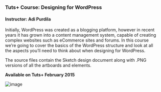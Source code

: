 ### Tuts+ Course: Designing for WordPress
#### Instructor: Adi Purdila

Initially, WordPress was created as a blogging platform, however in recent years it has grown into a content management system, capable of creating complex websites such as eCommerce sites and forums. In this course we’re going to cover the basics of the WordPress structure and look at all the aspects you’ll need to think about when designing for WordPress.

The source files contain the Sketch design document along with .PNG versions of all the artboards and elements.

**Available on Tuts+ February 2015**

![image](https://raw.githubusercontent.com/tutsplus/designing-for-wordpress/master/Category%20Archives.png)
